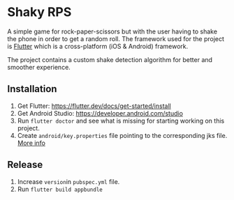 # Shaky RPS

A simple game for rock-paper-scissors but with the user having to shake the phone in order to
get a random roll. The framework used for the project is [Flutter](https://flutter.io) which 
is a cross-platform (iOS & Android) framework.

The project contains a custom shake detection algorithm for better and smoother experience.

## Installation

1) Get Flutter: https://flutter.dev/docs/get-started/install
2) Get Android Studio: https://developer.android.com/studio
3) Run `flutter doctor` and see what is missing for starting working on this project.
4) Create `android/key.properties` file pointing to the corresponding jks file. [More info](https://flutter.dev/docs/deployment/android)

## Release

1) Increase `version`in `pubspec.yml` file.
2) Run `flutter build appbundle`
